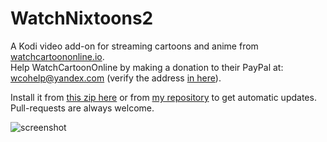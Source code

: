 # WatchNixtoons2

A Kodi video add-on for streaming cartoons and anime from [watchcartoononline.io](https://www.watchcartoononline.io).   
Help WatchCartoonOnline by making a donation to their PayPal at: wcohelp@yandex.com (verify the address [in here](https://www.watchcartoononline.io/contact)).  

Install it from [this zip here](https://github.com/doko-desuka/plugin.video.watchnixtoons2/raw/master/plugin.video.watchnixtoons2-0.1.0.zip) or from [my repository](https://github.com/doko-desuka/doko.repository/releases) to get automatic updates.  
Pull-requests are always welcome.

![screenshot](https://images2.imgbox.com/b1/7a/wmdubsNr_o.png)  

